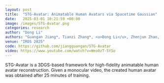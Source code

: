 ```yaml
---
layout: post
title:  "STG-Avatar: Animatable Human Avatars via Spacetime Gaussian"
date:   2025-03-01 10:21:59 +00:00
image: /images/STG-Avatar.png
categories: research
author: "Dong Li"
authors: "Guangan Jiang*, Tianzi Zhang*, <u>Dong Li</u>, Zhenjun Zhao, Haoang Li, Mingrui Li, Hongyu Wang#"
venue: "IROS 2025"
code: https://github.com/jiangguangan/STG-Avatar
video: https://www.youtube.com/watch?v=Weo0zT-5YSo
---
```


STG-Avatar is a 3DGS-based framework for high-fidelity animatable human avatar reconstruction. Given a monocular video, the created human avatar was obtained after 25 minutes of training.
